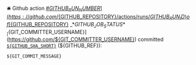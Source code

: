 🛎 Github action [\#${GITHUB_RUN_NUMBER}](https://github.com/${GITHUB_REPOSITORY}/actions/runs/${GITHUB_RUN_ID}) of [${GITHUB_REPOSITORY}](https://github.com/${GITHUB_REPOSITORY}) _*${GITHUB_JOB_STATUS}*_
[${GIT_COMMITTER_USERNAME}](https://github.com/${GIT_COMMITTER_USERNAME}) committed [`${GITHUB_SHA_SHORT}`](https://github.com/${GITHUB_REPOSITORY}/commit/${GITHUB_SHA}) (${GITHUB_REF}):
```
${GIT_COMMIT_MESSAGE}
```